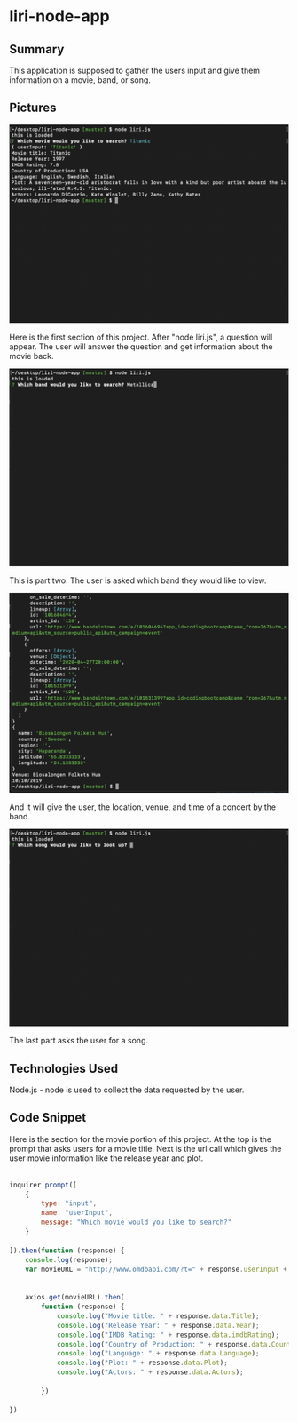 # liri-node-app

## Summary

This application is supposed to gather the users input and give them information on a movie, band, or song.

## Pictures

![alttext](images/movie.png)

Here is the first section of this project. After "node liri.js", a question will appear. The user will answer the question and get information about the movie back.

![alttext](images/band-one.png)

This is part two. The user is asked which band they would like to view.

![alttext](images/band-two.png)

And it will give the user, the location, venue, and time of a concert by the band.

![alttext](images/spotify.png)

The last part asks the user for a song.


## Technologies Used

Node.js - node is used to collect the data requested by the user.

## Code Snippet

Here is the section for the movie portion of this project. At the top is the prompt that asks users for a movie title. Next is the url call which gives the user movie information like the release year and plot.

``` js

inquirer.prompt([
    {
        type: "input",
        name: "userInput",
        message: "Which movie would you like to search?"
    }

]).then(function (response) {
    console.log(response);
    var movieURL = "http://www.omdbapi.com/?t=" + response.userInput + "&y=&plot=short&apikey=ebe5df1e";


    axios.get(movieURL).then(
        function (response) {
            console.log("Movie title: " + response.data.Title);
            console.log("Release Year: " + response.data.Year);
            console.log("IMDB Rating: " + response.data.imdbRating);
            console.log("Country of Production: " + response.data.Country);
            console.log("Language: " + response.data.Language);
            console.log("Plot: " + response.data.Plot);
            console.log("Actors: " + response.data.Actors);

        })

})